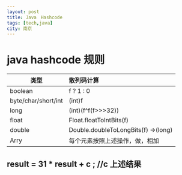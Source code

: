 ```yaml
---
layout: post
title: Java　Hashcode 
tags: [tech,java]
city: 南京
---
```



java hashcode 规则
==============================


|类型   |   散列码计算|
|--------------------------------------|:--------------------------------------------|
boolean | f ? 1 : 0
byte/char/short/int | (int)f
long | (int)(f^f(f>>>32))  
float | Float.floatToIntBits(f)  
double | Double.doubleToLongBits(f) ->(long)  
Arry | 每个元素按照上述操作，做，相加  



result = 31 * result + c ; //c 上述结果  
----------------------------------